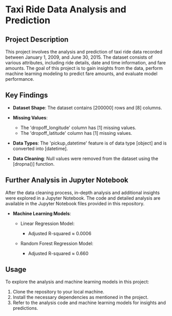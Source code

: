 # Taxi Ride Data Analysis and Prediction

## Project Description

This project involves the analysis and prediction of taxi ride data recorded between January 1, 2009, and June 30, 2015. The dataset consists of various attributes, including ride details, date and time information, and fare amounts. The goal of this project is to gain insights from the data, perform machine learning modeling to predict fare amounts, and evaluate model performance.

## Key Findings

- **Dataset Shape**: The dataset contains [200000] rows and [8] columns.

- **Missing Values**:
  - The 'dropoff_longitude' column has [1] missing values.
  - The 'dropoff_latitude' column has [1] missing values.

- **Data Types**: The 'pickup_datetime' feature is of data type [object] and is converted into [datetime].

- **Data Cleaning**: Null values were removed from the dataset using the [dropna()] function.

## Further Analysis in Jupyter Notebook

After the data cleaning process, in-depth analysis and additional insights were explored in a Jupyter Notebook. The code and detailed analysis are available in the Jupyter Notebook files provided in this repository.

- **Machine Learning Models**:
  - Linear Regression Model:
    - Adjusted R-squared ≈ 0.0006

  - Random Forest Regression Model:
    - Adjusted R-squared ≈ 0.660

## Usage

To explore the analysis and machine learning models in this project:

1. Clone the repository to your local machine.
2. Install the necessary dependencies as mentioned in the project.
3. Refer to the analysis code and machine learning models for insights and predictions.
